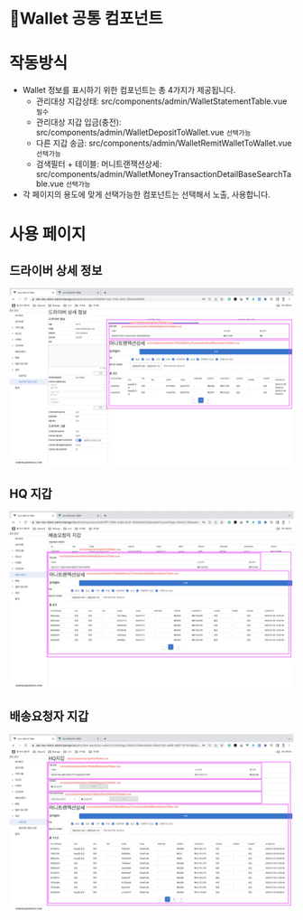 # 👛Wallet 공통 컴포넌트
# 작동방식

- Wallet 정보를 표시하기 위한 컴포넌트는 총 4가지가 제공됩니다.
    - 관리대상 지갑상태: src/components/admin/WalletStatementTable.vue `필수`
    - 관리대상 지갑 입금(충전): src/components/admin/WalletDepositToWallet.vue `선택가능`
    - 다른 지갑 송금: src/components/admin/WalletRemitWalletToWallet.vue `선택가능`
    - 검색필터 + 테이블: 머니트랜잭션상세: src/components/admin/WalletMoneyTransactionDetailBaseSearchTable.vue `선택가능`
- 각 페이지의 용도에 맞게 선택가능한 컴포넌트는 선택해서 노출, 사용합니다.

# 사용 페이지

## 드라이버 상세 정보

![드라이버 상세 정보](../assets/barogo__wallet_component_001_driver_detail.png)

## HQ 지갑

![HQ 지갑](../assets/barogo__wallet_component_002_requester.png)

## 배송요청자 지갑

![배송요청자 지갑](../assets/barogo__wallet_component_003_hq.png)